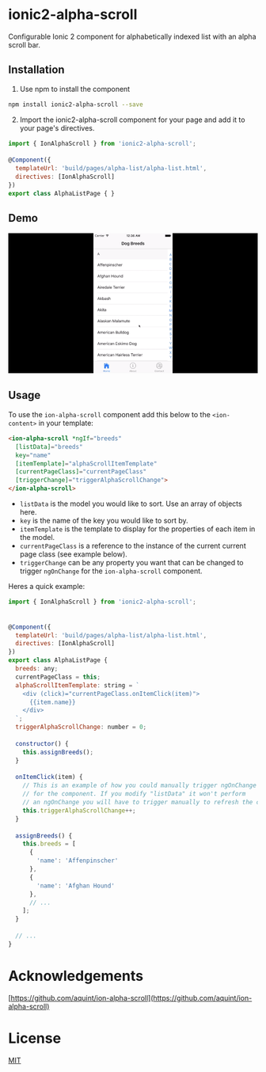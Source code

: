 # ionic2-alpha-scroll
Configurable Ionic 2 component for alphabetically indexed list with an alpha scroll bar.

## Installation

1. Use npm to install the component
```bash
npm install ionic2-alpha-scroll --save
```
2. Import the ionic2-alpha-scroll component for your page and add it to your page's directives.

```javascript
import { IonAlphaScroll } from 'ionic2-alpha-scroll';

@Component({
  templateUrl: 'build/pages/alpha-list/alpha-list.html',
  directives: [IonAlphaScroll]
})
export class AlphaListPage { }
```

## Demo

![Animated](alpha-scroll.gif)

## Usage

To use the `ion-alpha-scroll` component add this below to the `<ion-content>` in your template:
```html
<ion-alpha-scroll *ngIf="breeds"
  [listData]="breeds"
  key="name"
  [itemTemplate]="alphaScrollItemTemplate"
  [currentPageClass]="currentPageClass"
  [triggerChange]="triggerAlphaScrollChange">
</ion-alpha-scroll>
```

* `listData` is the model you would like to sort. Use an array of objects here.
* `key` is the name of the key you would like to sort by.
* `itemTemplate` is the template to display for the properties of each item in the model.
* `currentPageClass` is a reference to the instance of the current current page class (see example below).
* `triggerChange` can be any property you want that can be changed to trigger `ngOnChange` for the `ion-alpha-scroll` component.

Heres a quick example:

```javascript
import { IonAlphaScroll } from 'ionic2-alpha-scroll';


@Component({
  templateUrl: 'build/pages/alpha-list/alpha-list.html',
  directives: [IonAlphaScroll]
})
export class AlphaListPage {
  breeds: any;
  currentPageClass = this;
  alphaScrollItemTemplate: string = `
    <div (click)="currentPageClass.onItemClick(item)">
      {{item.name}}
    </div>
  `;
  triggerAlphaScrollChange: number = 0;

  constructor() {
    this.assignBreeds();
  }

  onItemClick(item) {
    // This is an example of how you could manually trigger ngOnChange
    // for the component. If you modify "listData" it won't perform
    // an ngOnChange you will have to trigger manually to refresh the component.
    this.triggerAlphaScrollChange++;
  }

  assignBreeds() {
    this.breeds = [
      {
        'name': 'Affenpinscher'
      },
      {
        'name': 'Afghan Hound'
      },
      // ...
    ];
  }

  // ...
}
```

# Acknowledgements

[https://github.com/aquint/ion-alpha-scroll](https://github.com/aquint/ion-alpha-scroll)

# License

[MIT](LICENSE)
